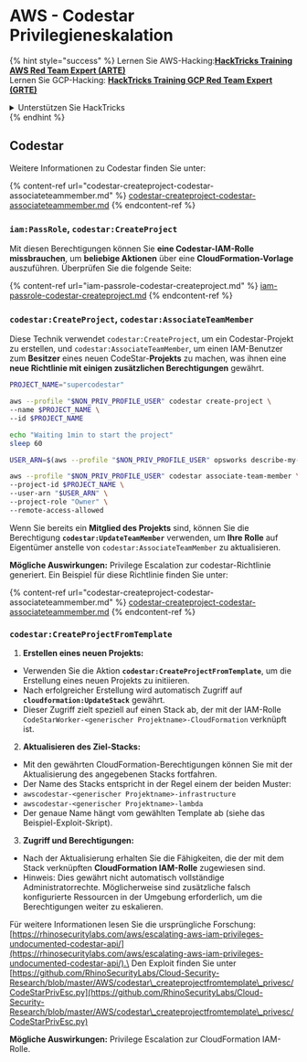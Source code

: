 # AWS - Codestar Privilegieneskalation

{% hint style="success" %}
Lernen Sie AWS-Hacking:<img src="/.gitbook/assets/image.png" alt="" data-size="line">[**HackTricks Training AWS Red Team Expert (ARTE)**](https://training.hacktricks.xyz/courses/arte)<img src="/.gitbook/assets/image.png" alt="" data-size="line">\
Lernen Sie GCP-Hacking: <img src="/.gitbook/assets/image (2).png" alt="" data-size="line">[**HackTricks Training GCP Red Team Expert (GRTE)**<img src="/.gitbook/assets/image (2).png" alt="" data-size="line">](https://training.hacktricks.xyz/courses/grte)

<details>

<summary>Unterstützen Sie HackTricks</summary>

* Überprüfen Sie die [**Abonnementpläne**](https://github.com/sponsors/carlospolop)!
* **Treten Sie der** 💬 [**Discord-Gruppe**](https://discord.gg/hRep4RUj7f) oder der [**Telegram-Gruppe**](https://t.me/peass) bei oder **folgen** Sie uns auf **Twitter** 🐦 [**@hacktricks\_live**](https://twitter.com/hacktricks\_live)**.**
* **Teilen Sie Hacking-Tricks, indem Sie PRs an die** [**HackTricks**](https://github.com/carlospolop/hacktricks) und [**HackTricks Cloud**](https://github.com/carlospolop/hacktricks-cloud) Github-Repositories einreichen.

</details>
{% endhint %}

## Codestar

Weitere Informationen zu Codestar finden Sie unter:

{% content-ref url="codestar-createproject-codestar-associateteammember.md" %}
[codestar-createproject-codestar-associateteammember.md](codestar-createproject-codestar-associateteammember.md)
{% endcontent-ref %}

### `iam:PassRole`, `codestar:CreateProject`

Mit diesen Berechtigungen können Sie **eine Codestar-IAM-Rolle missbrauchen**, um **beliebige Aktionen** über eine **CloudFormation-Vorlage** auszuführen. Überprüfen Sie die folgende Seite:

{% content-ref url="iam-passrole-codestar-createproject.md" %}
[iam-passrole-codestar-createproject.md](iam-passrole-codestar-createproject.md)
{% endcontent-ref %}

### `codestar:CreateProject`, `codestar:AssociateTeamMember`

Diese Technik verwendet `codestar:CreateProject`, um ein Codestar-Projekt zu erstellen, und `codestar:AssociateTeamMember`, um einen IAM-Benutzer zum **Besitzer** eines neuen CodeStar-**Projekts** zu machen, was ihnen eine **neue Richtlinie mit einigen zusätzlichen Berechtigungen** gewährt.
```bash
PROJECT_NAME="supercodestar"

aws --profile "$NON_PRIV_PROFILE_USER" codestar create-project \
--name $PROJECT_NAME \
--id $PROJECT_NAME

echo "Waiting 1min to start the project"
sleep 60

USER_ARN=$(aws --profile "$NON_PRIV_PROFILE_USER" opsworks describe-my-user-profile | jq .UserProfile.IamUserArn | tr -d '"')

aws --profile "$NON_PRIV_PROFILE_USER" codestar associate-team-member \
--project-id $PROJECT_NAME \
--user-arn "$USER_ARN" \
--project-role "Owner" \
--remote-access-allowed
```
Wenn Sie bereits ein **Mitglied des Projekts** sind, können Sie die Berechtigung **`codestar:UpdateTeamMember`** verwenden, um **Ihre Rolle** auf Eigentümer anstelle von `codestar:AssociateTeamMember` zu aktualisieren.

**Mögliche Auswirkungen:** Privilege Escalation zur codestar-Richtlinie generiert. Ein Beispiel für diese Richtlinie finden Sie unter:

{% content-ref url="codestar-createproject-codestar-associateteammember.md" %}
[codestar-createproject-codestar-associateteammember.md](codestar-createproject-codestar-associateteammember.md)
{% endcontent-ref %}

### `codestar:CreateProjectFromTemplate`

1. **Erstellen eines neuen Projekts:**
- Verwenden Sie die Aktion **`codestar:CreateProjectFromTemplate`**, um die Erstellung eines neuen Projekts zu initiieren.
- Nach erfolgreicher Erstellung wird automatisch Zugriff auf **`cloudformation:UpdateStack`** gewährt.
- Dieser Zugriff zielt speziell auf einen Stack ab, der mit der IAM-Rolle `CodeStarWorker-<generischer Projektname>-CloudFormation` verknüpft ist.

2. **Aktualisieren des Ziel-Stacks:**
- Mit den gewährten CloudFormation-Berechtigungen können Sie mit der Aktualisierung des angegebenen Stacks fortfahren.
- Der Name des Stacks entspricht in der Regel einem der beiden Muster:
- `awscodestar-<generischer Projektname>-infrastructure`
- `awscodestar-<generischer Projektname>-lambda`
- Der genaue Name hängt vom gewählten Template ab (siehe das Beispiel-Exploit-Skript).

3. **Zugriff und Berechtigungen:**
- Nach der Aktualisierung erhalten Sie die Fähigkeiten, die der mit dem Stack verknüpften **CloudFormation IAM-Rolle** zugewiesen sind.
- Hinweis: Dies gewährt nicht automatisch vollständige Administratorrechte. Möglicherweise sind zusätzliche falsch konfigurierte Ressourcen in der Umgebung erforderlich, um die Berechtigungen weiter zu eskalieren.

Für weitere Informationen lesen Sie die ursprüngliche Forschung: [https://rhinosecuritylabs.com/aws/escalating-aws-iam-privileges-undocumented-codestar-api/](https://rhinosecuritylabs.com/aws/escalating-aws-iam-privileges-undocumented-codestar-api/).\
Den Exploit finden Sie unter [https://github.com/RhinoSecurityLabs/Cloud-Security-Research/blob/master/AWS/codestar\_createprojectfromtemplate\_privesc/CodeStarPrivEsc.py](https://github.com/RhinoSecurityLabs/Cloud-Security-Research/blob/master/AWS/codestar\_createprojectfromtemplate\_privesc/CodeStarPrivEsc.py)

**Mögliche Auswirkungen:** Privilege Escalation zur CloudFormation IAM-Rolle.
